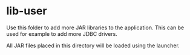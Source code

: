 # lib-user
Use this folder to add more JAR libraries to the application. This can be used for example to add more JDBC drivers.

All JAR files placed in this directory will be loaded using the launcher. 